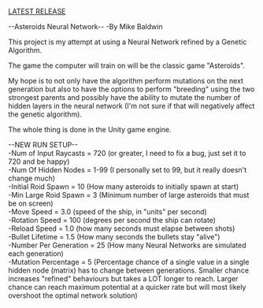 [LATEST RELEASE](https://github.com/MikeBaldwin21/Asteroids-Neural-Network/releases/latest)


--Asteroids Neural Network--
-By Mike Baldwin

This project is my attempt at using a Neural Network refined by a Genetic Algorithm.

The game the computer will train on will be the classic game "Asteroids".

My hope is to not only have the algorithm perform mutations on the next generation but also to have the options to perform "breeding" using the two strongest parents and possibly have the ability to mutate the number of hidden layers in the neural network (I'm not sure if that will negatively affect the genetic algorithm).

The whole thing is done in the Unity game engine.

--NEW RUN SETUP--  
-Num of Input Raycasts = 720 (or greater, I need to fix a bug, just set it to 720 and be happy)  
-Num Of Hidden Nodes = 1-99 (I personally set to 99, but it really doesn't change much)  
-Initial Roid Spawn = 10 (How many asteroids to initially spawn at start)  
-Min Large Roid Spawn = 3 (Minimum number of large asteroids that must be on screen)  
-Move Speed = 3.0 (speed of the ship, in "units" per second)  
-Rotation Speed = 100 (degrees per second the ship can rotate)  
-Reload Speed = 1.0 (how many seconds must elapse between shots)  
-Bullet Lifetime = 1.5 (How many seconds the bullets stay "alive")  
-Number Per Generation = 25 (How many Neural Networks are simulated each generation)  
-Mutation Percentage = 5 (Percentage chance of a single value in a single hidden node (matrix) has to change between generations. Smaller chance increases "refined" behaviours but takes a LOT longer to reach. Larger chance can reach maximum potential at a quicker rate but will most likely overshoot the optimal network solution)  
